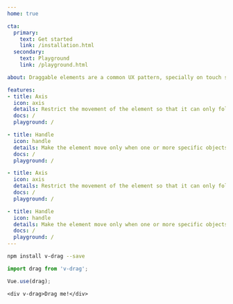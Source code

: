 ```yaml
---
home: true

cta:
  primary:
    text: Get started
    link: /installation.html
  secondary:
    text: Playground
    link: /playground.html

about: Draggable elements are a common UX pattern, specially on touch screens. But as a developer, you might know how challenging it is to apply it with JavaScript. Vue.js doesn’t help in this case, either. So to simplify things, v-drag was written. Its purpose is to quickly integrate and customize draggable elements on projects using Vue.js.

features:
- title: Axis
  icon: axis
  details: Restrict the movement of the element so that it can only follow the direction of either vertical or horizontal axis.
  docs: /
  playground: /

- title: Handle
  icon: handle
  details: Make the element move only when one or more specific objects are dragged, whether they are inside or outside.
  docs: /
  playground: /

- title: Axis
  icon: axis
  details: Restrict the movement of the element so that it can only follow the direction of either vertical or horizontal axis.
  docs: /
  playground: /

- title: Handle
  icon: handle
  details: Make the element move only when one or more specific objects are dragged, whether they are inside or outside.
  docs: /
  playground: /
---
```


```bash
npm install v-drag --save
```

```js
import drag from 'v-drag';

Vue.use(drag);
```

```vue
<div v-drag>Drag me!</div>
```
